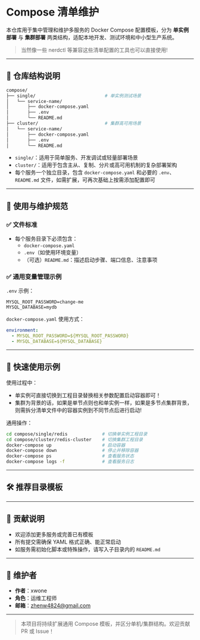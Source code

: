 # Compose 清单维护

本仓库用于集中管理和维护多服务的 Docker Compose 配置模板，分为 **单实例部署** 与 **集群部署** 两类结构，适配本地开发、测试环境和中小型生产系统。
> 当然像一些 nerdctl 等兼容这些清单配置的工具也可以直接使用!

---

## 📁 仓库结构说明

```bash
compose/
├── single/                          # 单实例测试场景
│   └── service-name/
│       ├── docker-compose.yaml
│       ├── .env
│       └── README.md
├── cluster/                         # 集群高可用场景
│   └── service-name/
│       ├── docker-compose.yaml
│       ├── .env
│       └── README.md
```

- `single/`：适用于简单服务、开发调试或轻量部署场景
- `cluster/`：适用于包含主从、复制、分片或高可用机制的复杂部署架构
- 每个服务一个独立目录，包含 `docker-compose.yaml` 和必要的 `.env`、`README.md` 文件，如需扩展，可再次基础上按需添加配置即可

---

## 🧩 使用与维护规范

### ✅ 文件标准

- 每个服务目录下必须包含：
  - `docker-compose.yaml`
  - `.env`（如使用环境变量）
  - （可选）`README.md`：描述启动步骤、端口信息、注意事项
 

### ✅ 通用变量管理示例

`.env` 示例：

```env
MYSQL_ROOT_PASSWORD=change-me
MYSQL_DATABASE=mydb
```

`docker-compose.yaml` 使用方式：

```yaml
environment:
  - MYSQL_ROOT_PASSWORD=${MYSQL_ROOT_PASSWORD}
  - MYSQL_DATABASE=${MYSQL_DATABASE}
```

---

## 🚀 快速使用示例

使用过程中：
- 单实例可直接切换到工程目录替换相关参数配置启动容器即可！
- 集群为背景的话，如果是单节点则也和单实例一样，如果是多节点集群背景，则需拆分清单文件中的容器实例到不同节点后进行启动!

通用操作：

```bash
cd compose/single/redis             # 切换单实例工程目录
cd compose/cluster/redis-cluster    # 切换集群工程目录
docker-compose up                   # 启动容器
docker-compose down                 # 停止并移除容器
docker-compose ps                   # 查看服务状态
docker-compose logs -f              # 查看服务日志
```

---

## 🛠️ 推荐目录模板


---

## 🤝 贡献说明

- 欢迎添加更多服务或完善已有模板
- 所有提交需确保 YAML 格式正确、能正常启动
- 如服务需初始化脚本或特殊操作，请写入子目录内的 `README.md`

---

## 👤 维护者

- **作者**：xwone  
- **角色**：运维工程师  
- **邮箱**：zhenw4824@gmail.com

---

> 本项目将持续扩展通用 Compose 模板，并区分单机/集群结构。欢迎贡献 PR 或 Issue！
